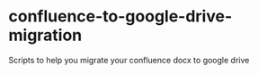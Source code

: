 # confluence-to-google-drive-migration
Scripts to help you migrate your confluence docx to google drive
